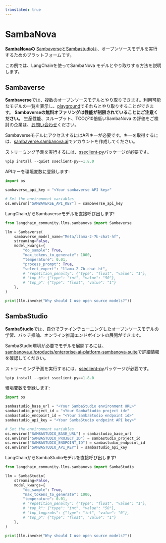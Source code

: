 ```yaml
---
translated: true
---
```


# SambaNova

**[SambaNova](https://sambanova.ai/)の** [Sambaverse](https://sambaverse.sambanova.ai/)と[Sambastudio](https://sambanova.ai/technology/full-stack-ai-platform)は、オープンソースモデルを実行するためのプラットフォームです。

この例では、LangChainを使ってSambaNova
モデルとやり取りする方法を説明します。

## Sambaverse

**Sambaverse**では、複数のオープンソースモデルとやり取りできます。利用可能なモデルの一覧を表示し、[playground](https://sambaverse.sambanova.ai/playground)でそれらとやり取りすることができます。
**Sambaverseの無料オファリングは性能が制限されていることにご注意ください。** 生産性能、スループット、TCOが10倍低いSambaNova
の評価をご検討の企業は、[お問い合わせ](https://sambaverse.sambanova.ai/contact-us)ください。

SambaverseモデルにアクセスするにはAPIキーが必要です。キーを取得するには、[sambaverse.sambanova.ai](https://sambaverse.sambanova.ai/)でアカウントを作成してください。

ストリーミング予測を実行するには、[sseclient-py](https://pypi.org/project/sseclient-py/)パッケージが必要です。

```python
%pip install --quiet sseclient-py==1.8.0
```

APIキーを環境変数に登録します:

```python
import os

sambaverse_api_key = "<Your sambaverse API key>"

# Set the environment variables
os.environ["SAMBAVERSE_API_KEY"] = sambaverse_api_key
```

LangChainからSambaverseモデルを直接呼び出します!

```python
from langchain_community.llms.sambanova import Sambaverse

llm = Sambaverse(
    sambaverse_model_name="Meta/llama-2-7b-chat-hf",
    streaming=False,
    model_kwargs={
        "do_sample": True,
        "max_tokens_to_generate": 1000,
        "temperature": 0.01,
        "process_prompt": True,
        "select_expert": "llama-2-7b-chat-hf",
        # "repetition_penalty": {"type": "float", "value": "1"},
        # "top_k": {"type": "int", "value": "50"},
        # "top_p": {"type": "float", "value": "1"}
    },
)

print(llm.invoke("Why should I use open source models?"))
```

## SambaStudio

**SambaStudio**では、自分でファインチューニングしたオープンソースモデルの学習、バッチ推論、オンライン推論エンドポイントの展開ができます。

SambaStudio環境が必要でモデルを展開するには、[sambanova.ai/products/enterprise-ai-platform-sambanova-suite](https://sambanova.ai/products/enterprise-ai-platform-sambanova-suite)で詳細情報を確認してください。

ストリーミング予測を実行するには、[sseclient-py](https://pypi.org/project/sseclient-py/)パッケージが必要です。

```python
%pip install --quiet sseclient-py==1.8.0
```

環境変数を登録します:

```python
import os

sambastudio_base_url = "<Your SambaStudio environment URL>"
sambastudio_project_id = "<Your SambaStudio project id>"
sambastudio_endpoint_id = "<Your SambaStudio endpoint id>"
sambastudio_api_key = "<Your SambaStudio endpoint API key>"

# Set the environment variables
os.environ["SAMBASTUDIO_BASE_URL"] = sambastudio_base_url
os.environ["SAMBASTUDIO_PROJECT_ID"] = sambastudio_project_id
os.environ["SAMBASTUDIO_ENDPOINT_ID"] = sambastudio_endpoint_id
os.environ["SAMBASTUDIO_API_KEY"] = sambastudio_api_key
```

LangChainからSambaStudioモデルを直接呼び出します!

```python
from langchain_community.llms.sambanova import SambaStudio

llm = SambaStudio(
    streaming=False,
    model_kwargs={
        "do_sample": True,
        "max_tokens_to_generate": 1000,
        "temperature": 0.01,
        # "repetition_penalty": {"type": "float", "value": "1"},
        # "top_k": {"type": "int", "value": "50"},
        # "top_logprobs": {"type": "int", "value": "0"},
        # "top_p": {"type": "float", "value": "1"}
    },
)

print(llm.invoke("Why should I use open source models?"))
```
